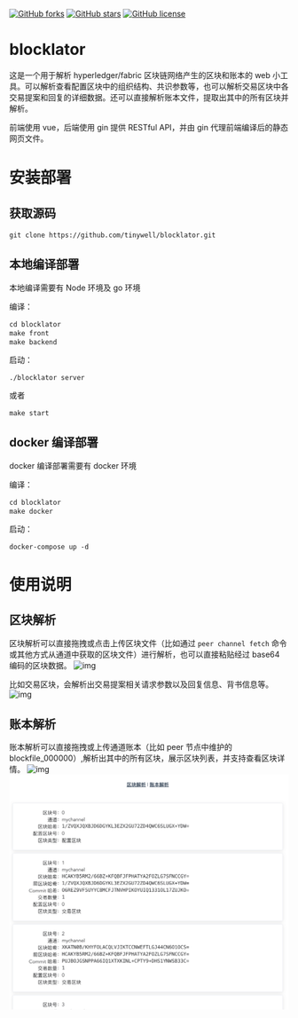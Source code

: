 [![GitHub forks](https://img.shields.io/github/forks/tinywell/blocklator)](https://github.com/tinywell/blocklator/network)
[![GitHub stars](https://img.shields.io/github/stars/tinywell/blocklator)](https://github.com/tinywell/blocklator/stargazers)
[![GitHub license](https://img.shields.io/github/license/tinywell/blocklator)](https://github.com/tinywell/blocklator)
# blocklator

这是一个用于解析 hyperledger/fabric 区块链网络产生的区块和账本的 web 小工具。可以解析查看配置区块中的组织结构、共识参数等，也可以解析交易区块中各交易提案和回复的详细数据。还可以直接解析账本文件，提取出其中的所有区块并解析。

前端使用 vue，后端使用 gin 提供 RESTful API，并由 gin 代理前端编译后的静态网页文件。

# 安装部署

## 获取源码

```
git clone https://github.com/tinywell/blocklator.git
```

## 本地编译部署

本地编译需要有 Node 环境及 go 环境

编译：

```
cd blocklator
make front
make backend
```

启动：

```
./blocklator server
```

或者

```
make start
```

## docker 编译部署

docker 编译部署需要有 docker 环境

编译：

```
cd blocklator
make docker
```

启动：

```
docker-compose up -d
```

# 使用说明

## 区块解析

区块解析可以直接拖拽或点击上传区块文件（比如通过 `peer channel fetch` 命令或其他方式从通道中获取的区块文件）进行解析，也可以直接粘贴经过 base64 编码的区块数据。
![img](./docs/block3.png)

比如交易区块，会解析出交易提案相关请求参数以及回复信息、背书信息等。
![img](./docs/block2.png)

## 账本解析

账本解析可以直接拖拽或上传通道账本（比如 peer 节点中维护的 blockfile_000000）,解析出其中的所有区块，展示区块列表，并支持查看区块详情。
![img](./docs/ledger1.png)
![img](./docs/ledger2.png)
